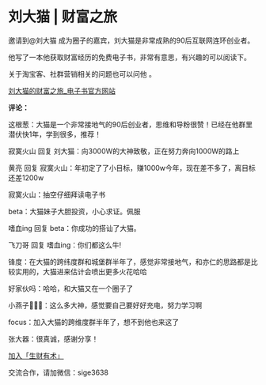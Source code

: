 # 刘大猫 \| 财富之旅

邀请到@刘大猫 成为圈子的嘉宾，刘大猫是非常成熟的90后互联网连环创业者。

他写了一本他获取财富经历的免费电子书，非常有意思，有兴趣的可以阅读下。

关于淘宝客、社群营销相关的问题也可以问他 。

[刘大猫的财富之旅\_电子书官方网站](http://www.liudamao.com/)

**评论：**

这根葱：大猫是一个非常接地气的90后创业者，思维和导粉很赞！已经在他群里潜伏快1年，学到很多，推荐！

寂寞火山 回复 刘大猫：向3000W的大神致敬，正在努力奔向1000W的路上

黄亮 回复 寂寞火山：年初定了了小目标，赚1000w今年，现在差不多了，离目标还差1200w

寂寞火山：抽空仔细拜读电子书

beta：大猫妹子大胆投资，小心求证。佩服

嗜血ing 回复 beta：你成功的搭讪了大猫。

飞刀哥 回复 嗜血ing：你们都这么牛!

锋度：在大猫的跨纬度群和城堡群半年了，感觉非常接地气，和亦仁的思路都是比较实用的，大猫进来估计会喷出更多火花哈哈

好家伙吗：哈哈，和大猫又在一个圈子了

小燕子🙈🙉🙊：这么多大神，感觉要自己要好好充电，努力学习啊

focus：加入大猫的跨维度群半年了，想不到他也来这了

张大器：很真诚，感谢分享！

[加入「生财有术」](https://www.ilangcai.com/jiaru/)

交流合作，请加微信：sige3638

